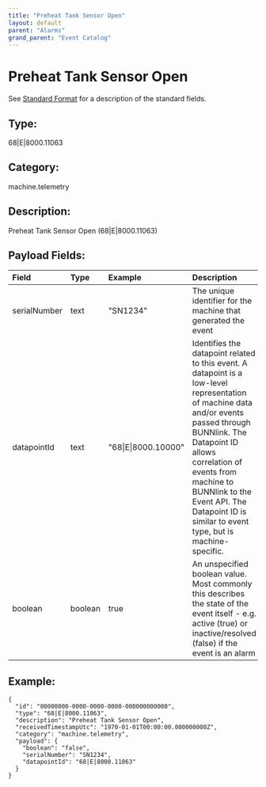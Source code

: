 ```yaml
---
title: "Preheat Tank Sensor Open"
layout: default
parent: "Alarms"
grand_parent: "Event Catalog"
---
```


# Preheat Tank Sensor Open

See [Standard Format](/event-subscriptions/event-format) for a description of the standard fields.

## Type:

68\|E\|8000.11063

## Category:

machine.telemetry

## Description: 

Preheat Tank Sensor Open (68\|E\|8000.11063)

## Payload Fields:

| Field | Type | Example | Description |
|:------|:-----|:--------|:------------|
| serialNumber | text | "SN1234" | The unique identifier for the machine that generated the event |
| datapointId | text | "68\|E\|8000.10000" | Identifies the datapoint related to this event. A datapoint is a low-level representation of machine data and/or events passed through BUNNlink. The Datapoint ID allows correlation of events from machine to BUNNlink to the Event API. The Datapoint ID is similar to event type, but is machine-specific. |
| boolean | boolean | true | An unspecified boolean value. Most commonly this describes the state of the event itself - e.g. active (true) or inactive/resolved (false) if the event is an alarm |

## Example:

```
{
  "id": "00000000-0000-0000-0000-000000000000",
  "type": "68|E|8000.11063",
  "description": "Preheat Tank Sensor Open",
  "receivedTimestampUtc": "1970-01-01T00:00:00.000000000Z",
  "category": "machine.telemetry",
  "payload": {
    "boolean": "false",
    "serialNumber": "SN1234",
    "datapointId": "68|E|8000.11063"
  }
}
```
